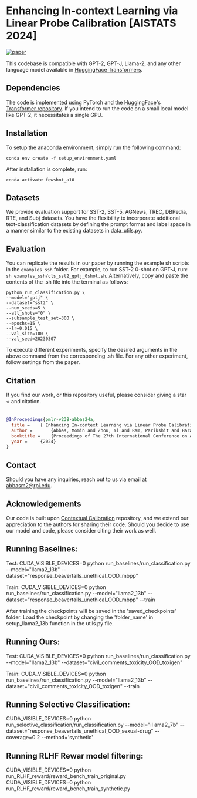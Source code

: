 # Enhancing In-context Learning via Linear Probe Calibration [AISTATS 2024]

[![paper](https://img.shields.io/badge/arXiv-Paper-<COLOR>.svg)](https://arxiv.org/abs/2401.12406)

This codebase is compatible with GPT-2, GPT-J, Llama-2, and any other language model available in [HuggingFace Transformers](https://huggingface.co/models).

## Dependencies

The code is implemented using PyTorch and the [HuggingFace's Transformer repository](https://github.com/huggingface/pytorch-transformers). If you intend to run the code on a small local model like GPT-2, it necessitates a single GPU.

## Installation
To setup the anaconda environment, simply run the following command:
```
conda env create -f setup_environment.yaml
```

After installation is complete, run:
```
conda activate fewshot_a10
```

## Datasets
We provide evaluation support for SST-2, SST-5, AGNews, TREC, DBPedia, RTE, and Subj datasets. You have the flexibility to incorporate additional text-classification datasets by defining the prompt format and label space in a manner similar to the existing datasets in data_utils.py.

## Evaluation
You can replicate the results in our paper by running the example sh scripts in the `examples_ssh` folder. For example, to run SST-2 0-shot on GPT-J, run: `sh examples_ssh/cls_sst2_gptj_0shot.sh`. Alternatively, copy and paste the contents of the .sh file into the terminal as follows:

```
python run_classification.py \
--model="gptj" \
--dataset="sst2" \
--num_seeds=5 \
--all_shots="0" \
--subsample_test_set=300 \
--epochs=15 \
--lr=0.015 \
--val_size=100 \
--val_seed=20230307
```

To execute different experiments, specify the desired arguments in the above command from the corresponding .sh file. For any other experiment, follow settings from the paper. 

## Citation
If you find our work, or this repository useful, please consider giving a star :star: and citation.
```bibtex

@InProceedings{pmlr-v238-abbas24a,
  title = 	 { Enhancing In-context Learning via Linear Probe Calibration },
  author =       {Abbas, Momin and Zhou, Yi and Ram, Parikshit and Baracaldo, Nathalie and Samulowitz, Horst and Salonidis, Theodoros and Chen, Tianyi},
  booktitle = 	 {Proceedings of The 27th International Conference on Artificial Intelligence and Statistics},
  year = 	 {2024}
}

```

## Contact
Should you have any inquiries, reach out to us via email at abbasm2@rpi.edu.


## Acknowledgements

Our code is built upon [Contextual Calibration](https://github.com/tonyzhaozh/few-shot-learning) repository, and we extend our appreciation to the authors for sharing their code. Should you decide to use our model and code, please consider citing their work as well.



## Running Baselines:
Test:
CUDA_VISIBLE_DEVICES=0 python run_baselines/run_classification.py --model="llama2_13b" --dataset="response_beavertails_unethical_OOD_mbpp"

Train:
CUDA_VISIBLE_DEVICES=0 python run_baselines/run_classification.py --model="llama2_13b" --dataset="response_beavertails_unethical_OOD_mbpp" --train

After training the checkpoints will be saved in the 'saved_checkpoints' folder. Load the checkpoint by changing the 'folder_name' in setup_llama2_13b function in the utils.py file.

## Running Ours:
Test:
CUDA_VISIBLE_DEVICES=0 python run_baselines/run_classification.py --model="llama2_13b" --dataset="civil_comments_toxicity_OOD_toxigen"

Train:
CUDA_VISIBLE_DEVICES=0 python run_baselines/run_classification.py --model="llama2_13b" --dataset="civil_comments_toxicity_OOD_toxigen" --train


## Running Selective Classification:
CUDA_VISIBLE_DEVICES=0 python run_selective_classification/run_classification.py --model="ll
ama2_7b" --dataset="response_beavertails_unethical_OOD_sexual-drug" --coverage=0.2 --method='synthetic'

## Running RLHF Rewar model filtering:
CUDA_VISIBLE_DEVICES=0 python run_RLHF_reward/reward_bench_train_original.py
CUDA_VISIBLE_DEVICES=0 python run_RLHF_reward/reward_bench_train_synthetic.py
